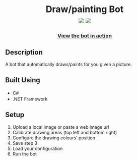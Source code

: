 <div align=center>
	<h1>Draw/painting Bot
	<br>
		<img src="https://img.shields.io/static/v1?label=&message=CSharp&color=239120&style=for-the-badge&logo=csharp&logoColor=white&logoWidth=&labelColor=&link=">
		<img src="https://img.shields.io/static/v1?label=&message=.framework&color=512BD4&style=for-the-badge&logo=.net&logoColor=white&logoWidth=&labelColor=&link=">
		<br>
	</h1>
	<h3><b><a href="https://www.youtube.com/watch?v=ctfJ_KSNlZw">View the bot in action</a></b></h3>
</div>

## Description

A bot that automatically draws/paints for you given a picture.

## Built Using

- C# <img height="16" width="16" src="https://cdn.simpleicons.org/csharp" />
- .NET Framework <img height="16" width="16" src="https://cdn.simpleicons.org/.net" />

## Setup

1. Upload a local image or paste a web image url
2. Calibrate drawing areas (top left and bottom right)
3. Configure the drawing colours' position
4. Save step 3
5. Load your configuration
6. Run the bot
